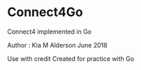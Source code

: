 # Connect4Go
Connect4 implemented in Go

Author : Kia M Alderson
June 2018

Use with credit
Created for practice with Go
